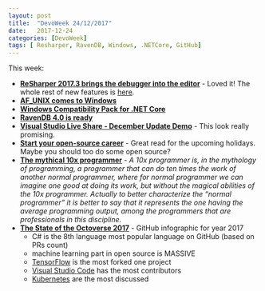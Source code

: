 ```yaml
---
layout: post
title:  "DevoWeek 24/12/2017"
date:   2017-12-24
categories: [DevoWeek]
tags: [ Resharper, RavenDB, Windows, .NETCore, GitHub]
---
```


This week:
* **[ReSharper 2017.3 brings the debugger into the editor](https://blog.jetbrains.com/dotnet/2017/11/21/resharper-2017-3-brings-debugger-editor/)** - Loved it! The whole rest of new features is [here](https://www.jetbrains.com/resharper/whatsnew/#v2017-3).
* **[AF_UNIX comes to Windows](https://blogs.msdn.microsoft.com/commandline/2017/12/19/af_unix-comes-to-windows/)**
* **[Windows Compatibility Pack for .NET Core](https://blogs.msdn.microsoft.com/dotnet/2017/11/16/announcing-the-windows-compatibility-pack-for-net-core/)**
* **[RavenDB 4.0 is ready](https://ayende.com/blog/181027/ravendb-4-0-is-ready?Key=29f5aa63-382a-4624-991c-0ba2c8f8de15)**
* **[Visual Studio Live Share - December Update Demo](https://www.youtube.com/watch?v=7gz60OItEUA)** - This look really promising.
* **[Start your open-source career](https://blog.algolia.com/start-your-open-source-career/)** - Great read for the upcoming holidays. Maybe you should too do some open source?
* **[The mythical 10x programmer](http://antirez.com/news/112)** - _A 10x programmer is, in the mythology of programming, a programmer that can do ten times the work of another normal programmer, where for normal programmer we can imagine one good at doing its work, but without the magical abilities of the 10x programmer. Actually to better characterize the “normal programmer” it is better to say that it represents the one having the average programming output, among the programmers that are professionals in this discipline._
* **[The State of the Octoverse 2017](https://octoverse.github.com/#build)** - GitHub infographic for year 2017
  * C# is the 8th language most popular language on GitHub (based on PRs count)
  * machine learning part in open source is MASSIVE
  * [TensorFlow](https://github.com/tensorflow/tensorflow) is the most forked one project
  * [Visual Studio Code](https://github.com/Microsoft/vscode) has the most contributors
  * [Kubernetes](https://github.com/kubernetes/kubernetes) are the most discussed
